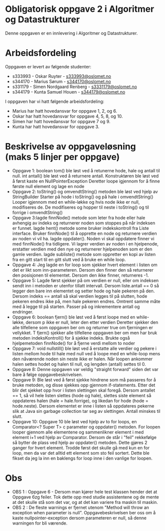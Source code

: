 # Obligatorisk oppgave 2 i Algoritmer og Datastrukturer

Denne oppgaven er en innlevering i Algoritmer og Datastrukturer. 

# Arbeidsfordeling

Oppgaven er levert av følgende studenter:
* s333993 - Oskar Ruyter - s333993@oslomet.no
* s344170 - Marius Sørum - s344170@oslomet.no
* s331179 - Simen Nordgaard Renberg - s3331179@oslomet.no
* s344179 - Kunta Samuel Houen - s344179@oslomet.no

I oppgaven har vi hatt følgende arbeidsfordeling:
* Marius har hatt hovedansvar for oppgave 1, 2, og 6. 
* Oskar har hatt hovedansvar for oppgave 4, 5, 8, og 10. 
* Simen har hatt hovedansvar for oppgave 7 og 9. 
* Kunta har hatt hovedansvar for oppgave 3.

# Beskrivelse av oppgaveløsning (maks 5 linjer per oppgave)

* Oppgave 1: boolean tom() ble løst ved å retunerne hode, hale og antall til null.
int antall() ble løst ved å returnere antall.
Konstruktøren ble løst ved å først kaste en NullPointerException
Deretter loope igjennom for å finne første null element og lage en node
* Oppgave 2: toString() og omvendtString() metoden ble løst ved hjelp av StringBuilder
Starter på hode i toString() og på hale i omvendtString()
Looper igjennom med en while-løkke og hvis node ikke er null, modifiseres de. 
De modifiseres og hopper til neste i toString() og til forrige i omvendtString()
* Oppgave 3:lagde finnNode() metode som leter fra hode eller hale avhengig av indeks og returnerer noden som stoppes på når indeksen er funnet.
lagde hent() metode some bruker indekskontroll fra Liste interface. Bruker finnNode() til å opprette en node og returnere verdien av noden vi vil ha.
lagde oppdater(). Noden vi skal oppdatere finner vi med finnNode() fra tidligere. Vi lagrer verdien av noden i en hjelpenode, erstatter verdien med den nye og                    returnerer hjelpenoden som er den gamle verdien.
lagde subliste() metode som oppretter en kopi av listen fra en gitt start til en gitt slutt ved å bruke en while loop.
* Oppgave 4: Jeg lagde en for loop som sjekker hvert element i listen om det er likt som inn-parameteren. 
Dersom den finner den så returnerer den posisjonen til elementet. 
Dersom den ikke finner, returneres -1. 
* Oppgave 5: Lagde først sjekker på om verdien er null, eller om indeksen sendt inn i metoden er utenfor tillatt intervall. 
Dersom liste.antall == 0 så legger den bare inn elementet og setter hode og hale pekeren på den. 
Dersom indeks == antall så skal verdien legges til på slutten, hode pekeren endres ikke på, men hale pekeren endres. 
Omtrent samme måte med å legge til på starten. Passer på og inkrementere antall og endringer. 
* Oppgave 6: boolean fjern() ble løst ved å først loope med en while-løkke, dersom p ikke er null, leter den etter verdien
Deretter sjekker den alle tilfellene som oppgaven ber om og returner true om fjerningen er vellykket.
T fjern() sjekker alle tilfellene oppgaven ber om men har bruk metoden indeksKontroll() for å sjekke indeks.
Brukte også hjelpemetoden finnNode() for å fjerne verdi mellom to noder
* Oppgave 7: void nullstill() ble løst ved å erstatte alle verdier og pekere i listen mellom hode til hale med null ved å 
loope med en while-loop mens den nåværende noden sin neste ikke er halen. 
Når loopen ankommer halen settes hodet og halen til null, og lengden (antall) settes til 0.
* Oppgave 8: Denne oppgaven var veldig "straight forward" siden det var bare å følge oppgavebeskrivelsen. 
* Oppgave 9: Ble løst ved å først sjekke hindrene som må passeres for å bruke metoden, og disse sjekkes opp gjennom if-statements. 
Etter det blir det sjekket opp hvor i listen slettingen skal foregå. 
Dersom antallet == 1, så vil hele listen slettes (hode og hale), slettes siste element så oppdateres halen (hale = hale.forrige), og likedan for hode (hode = hode.neste). 
Dersom elementet er inne i listen så oppdateres pekerne slik at Java sin garbage collection tar seg av slettingen. 
Antall minskes til slutt.
* Oppgave 10: Oppgave 10 ble løst ved hjelp av to for loops, en Comparator<? Super T> c parameter og oppdater() metoden. 
For loopen looper gjennom alle elementene og sammenlikner element i med element i+1 ved hjelp av Comparator. 
Dersom de står i "feil" rekkefølge så bytter de plass ved hjelp av oppdater() metoden. Dette gjøres 2 ganger for hvert element. 
Trodde først det skulle gå med kun en for loop, men da var det alltid ett element som sto feil sortert. 
Dette ble fikset da jeg la inn en baklengs for loop inne i den vanlige for loopen.


# Obs
* OBS 1 : Oppgave 6 - Dersom man kjører hele test klassen hender det at Oppgave 6zg feiler. Tok dette opp med studie assistentene og de mente at det skulle stå som det var, og at det kan variere fra maskin til maskin.
* OBS 2 : De fleste warnings er fjernet utenom "Method will throw an exception when parameter is null". Oppgavebeskrivelsen ber oss om å kaste nullpointer-exception dersom parameteren er null, så denne warningen for bli værende.
